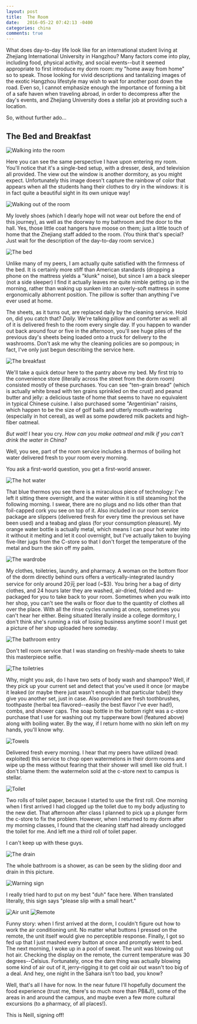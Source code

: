 ```yaml
---
layout: post
title:  The Room
date:   2016-05-22 07:42:13 -0400
categories: china
comments: true
---
```

What does day-to-day life look like for an international student living at Zhejiang International University in Hangzhou? Many factors come into play, including food, physical activity, and social events--but it seemed appropriate to first introduce my dorm room: my "home away from home" so to speak. Those looking for vivid descriptions and tantalizing images of the exotic Hangzhou lifestyle may wish to wait for another post down the road. Even so, I cannot emphasize enough the importance of forming a bit of a safe haven when traveling abroad, in order to decompress after the day's events, and Zhejiang University does a stellar job at providing such a location.

So, without further ado...

## The Bed and Breakfast

![Walking into the room](/assets/images/2016/05/P_20160515_172906.jpg)

Here you can see the same perspective I have upon entering my room. You'll notice that it's a single-bed setup, with a dresser, desk, and television all provided. The view out the window is another dormitory, as you might expect. Unfortunately this image doesn't capture the rainbow of color that appears when all the students hang their clothes to dry in the windows: it is in fact quite a beautiful sight in its own unique way!

![Walking out of the room](/assets/images/2016/05/P_20160515_173000.jpg)

My lovely shoes (which I dearly hope will not wear out before the end of this journey), as well as the doorway to my bathroom and the door to the hall. Yes, those little coat hangers have moose on them; just a little touch of home that the Zhejiang staff added to the room. (You think that's special? Just wait for the description of the day-to-day room service.)

![The bed](/assets/images/2016/05/P_20160515_173017.jpg)

Unlike many of my peers, I am actually quite satisfied with the firmness of the bed. It is certainly more stiff than American standards (dropping a phone on the mattress yields a "klunk" noise), but since I am a back sleeper (not a side sleeper) I find it actually leaves me quite nimble getting up in the morning, rather than waking up sunken into an overly-soft mattress in some ergonomically abhorrent position. The pillow is softer than anything I've ever used at home.

The sheets, as it turns out, are replaced daily by the cleaning service. Hold on, did you catch that? *Daily.* We're talking pillow and comforter as well: all of it is delivered fresh to the room every single day. If you happen to wander out back around four or five in the afternoon, you'll see huge piles of the previous day's sheets being loaded onto a truck for delivery to the washrooms. Don't ask me why the cleaning policies are so pompous; in fact, I've only just begun describing the service here.

![The breakfast](/assets/images/2016/05/P_20160515_173048.jpg)

We'll take a quick detour here to the pantry above my bed. My first trip to the convenience store (literally across the street from the dorm room) consisted mostly of these purchases. You can see "ten-grain bread" (which is actually white bread with ten grains sprinkled on the crust) and peanut butter and jelly: a delicious taste of home that seems to have no equivalent in typical Chinese cuisine. I also purchased some "Argentinian" raisins, which happen to be the size of golf balls and utterly mouth-watering (especially in hot cereal), as well as some powdered milk packets and high-fiber oatmeal. 

*But wait!* I hear you cry. *How can you make oatmeal and milk if you can't drink the water in China?*

Well, you see, part of the room service includes a thermos of boiling hot water delivered fresh to your room every morning.

You ask a first-world question, you get a first-world answer.

![The hot water](/assets/images/2016/05/P_20160515_173235.jpg)

That blue thermos you see there is a miraculous piece of technology: I've left it sitting there overnight, and the water within it is still steaming hot the following morning. I swear, there are no plugs and no lids other than that foil-capped cork you see on top of it. Also included in our room service package are slippers (delivered fresh for every time the previous set have been used) and a teabag and glass (for your consumption pleasure). My orange water bottle is actually metal, which means I can pour hot water into it without it melting and let it cool overnight, but I've actually taken to buying five-liter jugs from the C-store so that I don't forget the temperature of the metal and burn the skin off my palm. 

![The wardrobe](/assets/images/2016/05/P_20160515_173201-1.jpg)

My clothes, toiletries, laundry, and pharmacy. A woman on the bottom floor of the dorm directly behind ours offers a vertically-integrated laundry service for only around 20元 per load (~$3). You bring her a bag of dirty clothes, and 24 hours later they are washed, air-dried, folded and re-packaged for you to take back to your room. Sometimes when you walk into her shop, you can't see the walls or floor due to the quantity of clothes all over the place. With all the rinse cycles running at once, sometimes you can't hear her either. Being situated literally inside a college dormitory, I don't think she's running a risk of losing business anytime soon! I must get a picture of her shop uploaded here someday.

![The bathroom entry](/assets/images/2016/05/P_20160515_173443-1.jpg)

Don't tell room service that I was standing on freshly-made sheets to take this masterpiece selfie.

![The toiletries](/assets/images/2016/05/P_20160515_173516.jpg)

Why, might you ask, do I have two sets of body wash and shampoo? Well, if they pick up your current set and detect that you've used it once (or maybe it leaked (or maybe there just wasn't enough in that particular tube)) they give you another set, just in case. Also provided are fresh toothbrushes, toothpaste (herbal tea flavored--easily the best flavor I've ever had!), combs, and shower caps. The soap bottle in the bottom right was a c-store purchase that I use for washing out my tupperware bowl (featured above) along with boiling water. By the way, if I return home with no skin left on my hands, you'll know why.

![Towels](/assets/images/2016/05/P_20160515_173527.jpg)

Delivered fresh every morning. I hear that my peers have utilized (read: exploited) this service to chop open watermelons in their dorm rooms and wipe up the mess without fearing that their shower will smell like old fruit. I don't blame them: the watermelon sold at the c-store next to campus is stellar. 

![Toilet](/assets/images/2016/05/P_20160515_173541-1.jpg)

Two rolls of toilet paper, because I started to use the first roll. One morning when I first arrived I had clogged up the toilet due to my body adjusting to the new diet. That afternoon after class I planned to pick up a plunger form the c-store to fix the problem. However, when I returned to my dorm after my morning classes, I found that the cleaning staff had already unclogged the toilet for me. And left me a third roll of toilet paper.

I can't keep up with these guys. 

![The drain](/assets/images/2016/05/P_20160515_173621-1.jpg)

The whole bathroom is a shower, as can be seen by the sliding door and drain in this picture. 

![Warning sign](/assets/images/2016/05/P_20160515_173652.jpg)

I really tried hard to put on my best "duh" face here. When translated literally, this sign says "please slip with a small heart." 

![Air unit](/assets/images/2016/05/P_20160515_173753.jpg)
![Remote](/assets/images/2016/05/P_20160515_173819-1.jpg)

Funny story: when I first arrived at the dorm, I couldn't figure out how to work the air conditioning unit. No matter what buttons I pressed on the remote, the unit itself would give no perceptible response. Finally, I got so fed up that I just mashed every button at once and promptly went to bed. The next morning, I woke up in a pool of sweat. The unit was blowing out hot air. Checking the display on the remote, the current temperature was 30 degrees--Celsius. Fortunately, once the darn thing was actually blowing some kind of air out of it, jerry-rigging it to get cold air out wasn't too big of a deal. And hey, one night in the Sahara isn't too bad, you know?

Well, that's all I have for now. In the near future I'll hopefully document the food experience (trust me, there's so much more than PB&J!), some of the areas in and around the campus, and maybe even a few more cultural excursions (to a pharmacy, of all places!). 

This is Neill, signing off!

